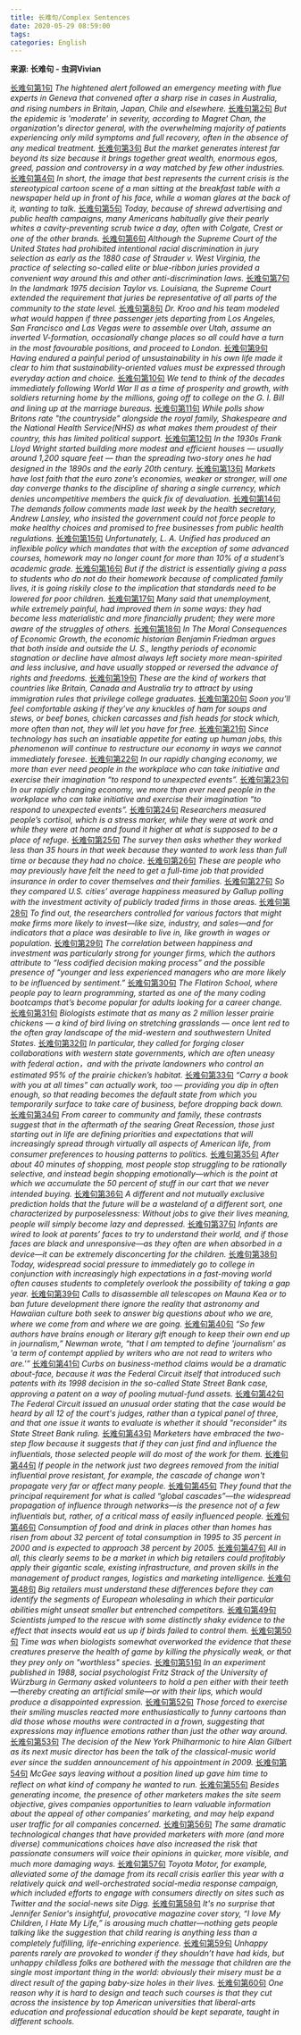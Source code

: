 ```yaml
---
title: 长难句/Complex Sentences
date: 2020-05-29 08:59:00
tags:
categories: English
---
```


**来源: 长难句 - 虫洞Vivian**

[长难句第1句](https://mp.weixin.qq.com/s/V8Yy_XIL1bpcgCSNBo6LyQ)
*The hightened alert followed an emergency meeting with flue experts in Geneva that convened after a sharp rise in cases in Australia, and rising numbers in Britain, Japan, Chile and elsewhere.*
[长难句第2句](https://mp.weixin.qq.com/s/yAbS5RUy-XLQKOiJxblsUA)
*But the epidemic is 'moderate' in severity, according to Magret Chan, the organization's director general, with the overwhelming majority of patients experiencing only mild symptoms and full recovery, often in the absence of any medical treatment.*
[长难句第3句](https://mp.weixin.qq.com/s/6oq_SSlnHc-_zyS_IZNiVA)
*But the market generates interest far beyond its size because it brings together great wealth, enormous egos, greed, passion and controversy in a way matched by few other industries.*
[长难句第4句](https://mp.weixin.qq.com/s/mXXpJrOkFstMCj2dDwXeIQ)
*In short, the image that best represents the current crisis is the stereotypical cartoon scene of a man sitting at the breakfast table with a newspaper held up in front of his face, while a woman glares at the back of it, wanting to talk.*
[长难句第5句](https://mp.weixin.qq.com/s/RSMqM1CKhVkEL2qHoCmitg)
*Today, because of shrewd advertising and public health campaigns, many Americans habitually give their pearly whites a cavity-preventing scrub twice a day, often with Colgate, Crest or one of the other brands.*
[长难句第6句](https://mp.weixin.qq.com/s/psnw-gTlzv7_QMnNnP6qpw)
*Although the Supreme Court of the United States had prohibited intentional racial discrimination in jury selection as early as the 1880 case of Strauder v. West Virginia, the practice of selecting so-called elite or blue-ribbon juries provided a convenient way around this and other anti-discrimination laws.*
[长难句第7句](https://mp.weixin.qq.com/s/OZmvDDA_33PcaxvaM2KyPg)
*In the landmark 1975 decision Taylor vs. Louisiana, the Supreme Court extended the requirement that juries be representative of all parts of the community to the state level.*
[长难句第8句](https://mp.weixin.qq.com/s/Y5mansnOCrW6nIjjOjH8lw)
*Dr. Kroo and his team modeled what would happen if three passenger jets departing from Los Angeles, San Francisco and Las Vegas were to assemble over Utah, assume an inverted V-formation, occasionally change places so all could have a turn in the most favourable positions, and proceed to London.*
[长难句第9句](https://mp.weixin.qq.com/s/Tsn03h9dfoJasdStzPQH7Q)
*Having endured a painful period of unsustainability in his own life made it clear to him that sustainability-oriented values must be expressed through everyday action and choice.*
[长难句第10句](https://mp.weixin.qq.com/s/pwHFU_9x2CKziDar5aOGCg)
*We tend to think of the decades immediately following World War II as a time of prosperity and growth, with soldiers returning home by the millions, going off to college on the G. I. Bill and lining up at the marriage bureaus.*
[长难句第11句](https://mp.weixin.qq.com/s/qNkWxnoRdK6RULNyFk020A)
*While polls show Britons rate "the countryside" alongside the royal family, Shakespeare and the National Health Service(NHS) as what makes them proudest of their country, this has limited political support.*
[长难句第12句](https://mp.weixin.qq.com/s/PzQynUUpXMKrZDJv2SAzAg)
*In the 1930s Frank Lloyd Wright started building more modest and efficient houses — usually around 1,200 square feet — than the spreading two-story ones he had designed in the 1890s and the early 20th century.*
[长难句第13句](https://mp.weixin.qq.com/s/YFJ2-s1IcXo05ZeoE_2CbA)
*Markets have lost faith  that the euro zone’s economies, weaker or stronger, will one day converge thanks to the discipline of sharing a single currency, which denies uncompetitive members the quick fix of devaluation.*
[长难句第14句](https://mp.weixin.qq.com/s/vLezEt5leUQJah-_LSlvVw)
*The demands follow comments made last week by the health secretary, Andrew Lansley, who insisted the government could not force people to make healthy choices and promised to free businesses from public health regulations.*
[长难句第15句](https://mp.weixin.qq.com/s/S_DJrIp3UUAesceolRFJZQ)
*Unfortunately, L. A. Unified has produced an inflexible policy which mandates that with the exception of some advanced courses, homework may no longer count for more than 10% of a student’s academic grade.*
[长难句第16句](https://mp.weixin.qq.com/s/SLZe0mm-0IJwDXI08IMTZw)
*But if the district is essentially giving a pass to students who do not do their homework because of complicated family lives, it is going riskily close to the implication that standards need to be lowered for poor children.*
[长难句第17句](https://mp.weixin.qq.com/s/qaPG-TdzzX3cPVhRohcSmQ)
*Many said that unemployment, while extremely painful, had improved them in some ways: they had become less materialistic and more financially prudent; they were more aware of the struggles of others.*
[长难句第18句](https://mp.weixin.qq.com/s/xsj9oRBGK4J1HEukETsZRw)
*In The Moral Consequences of Economic Growth, the economic historian Benjamin Friedman argues that both inside and outside the U. S., lengthy periods of economic stagnation or decline have almost always left society more mean-spirited and less inclusive, and have usually stopped or reversed the advance of rights and freedoms.*
[长难句第19句](https://mp.weixin.qq.com/s/oEPJyJxFJJBQFHmgYZCYcQ)
*These are the kind of workers that countries like Britain, Canada and Australia try to attract by using immigration rules that privilege college graduates.*
[长难句第20句](https://mp.weixin.qq.com/s/OeDrFjSWTMVIit00jt9e1w)
*Soon you’ll feel comfortable asking if they’ve any knuckles of ham for soups and stews, or beef bones, chicken carcasses and fish heads for stock which, more often than not, they will let you have for free.*
[长难句第21句](https://mp.weixin.qq.com/s/I70W1DXn7lgxwmG9MZtfCw)
*Since technology has such an insatiable appetite for eating up human jobs, this phenomenon will continue to restructure our economy in ways we cannot immediately foresee.*
[长难句第22句](https://mp.weixin.qq.com/s/RyttCuJ-x5pWDXJ0HMamhQ)
*In our rapidly changing economy, we more than ever need people in the workplace who can take initiative and exercise their imagination “to respond to unexpected events”.*
[长难句第23句](https://mp.weixin.qq.com/s/wOt8018kCXJpgfzyU9mkog)
*In our rapidly changing economy, we more than ever need people in the workplace who can take initiative and exercise their imagination “to respond to unexpected events”.*
[长难句第24句](https://mp.weixin.qq.com/s/OIsnGD1zfzOiWUiZ6sgJAw)
*Researchers measured people’s cortisol, which is a stress marker, while they were at work and while they were at home and found it higher at what is supposed to be a place of refuge.*
[长难句第25句](https://mp.weixin.qq.com/s/gS1-sP8PTvjJR_NKwFAJJA)
*The survey then asks whether they worked less than 35 hours in that week because they wanted to work less than full time or because they had no choice.*
[长难句第26句](https://mp.weixin.qq.com/s/tu1xo4s_bgP6EbczWmEMBg)
*These are people who may previously have felt the need to get a full-time job that provided insurance in order to cover themselves and their families.*
[长难句第27句](https://mp.weixin.qq.com/s/wdGjt_XEtvZwJDKqvciOdQ)
*So they compared U.S. cities’ average happiness measured by Gallup polling with the investment activity of publicly traded firms in those areas.*
[长难句第28句](https://mp.weixin.qq.com/s/7A136sb1cdD3VO2TeB5g_w)
*To find out, the researchers controlled for various factors that might make firms more likely to invest—like size, industry, and sales—and for indicators that a place was desirable to live in, like growth in wages or population.*
[长难句第29句](https://mp.weixin.qq.com/s/lEO3MqXIPmmlhIxsC14E9g)
*The correlation between happiness and investment was particularly strong for younger firms, which the authors attribute to “less codified decision making process” and the possible presence of “younger and less experienced managers who are more likely to be influenced by sentiment.”*
[长难句第30句](https://mp.weixin.qq.com/s/nQri4CJDIi_M2MmNfnCQ5Q)
*The Flatiron School, where people pay to learn programming, started as one of the many coding bootcamps that’s become popular for adults looking for a career change.*
[长难句第31句](https://mp.weixin.qq.com/s/mPLa3ciou27OWJ1-QE4yCg)
*Biologists estimate that as many as 2 million lesser prairie chickens — a kind of bird living on stretching grasslands — once lent red to the often gray landscape of the mid-western and southwestern United States.*
[长难句第32句](https://mp.weixin.qq.com/s/W_7oKCOafOOveJSrj3RKtw)
*In particular, they called for forging closer collaborations with western state governments, which are often uneasy with federal action，and with the private landowners who control an estimated 95% of the prairie chicken’s habitat.*
[长难句第33句](https://mp.weixin.qq.com/s/aTLkQhDfYgpg-meBkWWRww)
*“Carry a book with you at all times” can actually work, too — providing you dip in often enough, so that reading becomes the default state from which you temporarily surface to take care of business, before dropping back down.*
[长难句第34句](https://mp.weixin.qq.com/s/Y8W5icOmE_vYmWhwf2uTmA)
*From career to community and family, these contrasts suggest that in the aftermath of the searing Great Recession, those just starting out in life are defining priorities and expectations that will increasingly spread through virtually all aspects of American life, from consumer preferences to housing patterns to politics.*
[长难句第35句](https://mp.weixin.qq.com/s/aICC2DaAGdfS2TB9O7jlww)
*After about 40 minutes of shopping, most people stop struggling to be rationally selective, and instead begin shopping emotionally—which is the point at which we accumulate the 50 percent of stuff in our cart that we never intended buying.*
[长难句第36句](https://mp.weixin.qq.com/s/T1CBIMU5ljjTzMtfpscinQ)
*A different and not mutually exclusive prediction holds that the future will be a wasteland of a different sort, one characterized by purposelessness: Without jobs to give their lives meaning, people will simply become lazy and depressed.*
[长难句第37句](https://mp.weixin.qq.com/s/DeIv9RAb7LhhNO6fydOWOg)
*Infants are wired to look at parents’ faces to try to understand their world, and if those faces are black and unresponsive—as they often are when absorbed in a device—it can be extremely disconcerting for the children.*
[长难句第38句](https://mp.weixin.qq.com/s/mT48qXdQjr4iuWbyYEwQ1Q)
*Today, widespread social pressure to immediately go to college in conjunction with increasingly high expectations in a fast-moving world often causes students to completely overlook the possibility of taking a gap year.*
[长难句第39句](https://mp.weixin.qq.com/s/fSUyRMGYC8TDZjm2vgfWFA)
*Calls to disassemble all telescopes on Mauna Kea or to ban future development there ignore the reality that astronomy and Hawaiian culture both seek to answer big questions about who we are, where we come from and where we are going.*
[长难句第40句](https://mp.weixin.qq.com/s/qz-IfjYoeWpBQEHU_jwBhw)
*“So few authors have brains enough or literary gift enough to keep their own end up in journalism,” Newman wrote, “that I am tempted to define 'journalism' as 'a term of contempt applied by writers who are not read to writers who are.'”*
[长难句第41句](https://mp.weixin.qq.com/s/PY17LwS2mLlIcWecK2MXMw)
*Curbs on business-method claims would be a dramatic about-face, because it was the Federal Circuit itself that introduced such patents with its 1998 decision in the so-called State Street Bank case, approving a patent on a way of pooling mutual-fund assets.*
[长难句第42句](https://mp.weixin.qq.com/s/M7hW04Oivxvkd1I2ExClDg)
*The Federal Circuit issued an unusual order stating that the case would be heard by all 12 of the court's judges, rather than a typical panel of three, and that one issue it wants to evaluate is whether it should "reconsider" its State Street Bank ruling.*
[长难句第43句](https://mp.weixin.qq.com/s/bhW9ujitJ2EfSi4IJKGKHg)
*Marketers have embraced the two-step flow because it suggests that if they can just find and influence the influentials, those selected people will do most of the work for them.*
[长难句第44句](https://mp.weixin.qq.com/s/Ly42ZTB2GjD8gYprimIpLQ)
*If people in the network just two degrees removed from the initial influential prove resistant, for example, the cascade of change won't propagate very far or affect many people.*
[长难句第45句](https://mp.weixin.qq.com/s/FFM0eRyzEDi_43bUClbOnA)
*They found that the principal requirement for what is called “global cascades”—the widespread propagation of influence through networks—is the presence not of a few influentials but, rather, of a critical mass of easily influenced people.*
[长难句第46句](https://mp.weixin.qq.com/s/dLytMjZqdXdNqxQo_0Gh0Q)
*Consumption of food and drink in places other than homes has risen from about 32 percent of total consumption in 1995 to 35 percent in 2000 and is expected to approach 38 percent by 2005.*
[长难句第47句](https://mp.weixin.qq.com/s/I19evWWX31OSWCYyZD8Vzg)
*All in all, this clearly seems to be a market in which big retailers could profitably apply their gigantic scale, existing infrastructure, and proven skills in the management of product ranges, logistics and marketing intelligence.*
[长难句第48句](https://mp.weixin.qq.com/s/dM_CvJkbd4DBhz0UMllfog)
*Big retailers must understand these differences before they can identify the segments of European wholesaling in which their particular abilities might unseat smaller but entrenched competitors.*
[长难句第49句](https://mp.weixin.qq.com/s/n3FupVLONXlnSJ8ItP6wUg)
*Scientists jumped to the rescue with some distinctly shaky evidence to the effect that insects would eat us up if birds failed to control them.*
[长难句第50句](https://mp.weixin.qq.com/s/X1Lcnyq7TbsO0PFwzqQ0GA)
*Time was when biologists somewhat overworked the evidence that these creatures preserve the health of game by killing the physically weak, or that they prey only on "worthless" species.*
[长难句第51句](https://mp.weixin.qq.com/s/ilfQghbHsJlhnP29RH9mOA)
*In an experiment published in 1988, social psychologist Fritz Strack of the University of Würzburg in Germany asked volunteers to hold a pen either with their teeth—thereby creating an artificial smile—or with their lips, which would produce a disappointed expression.*
[长难句第52句](https://mp.weixin.qq.com/s/KQ0--sZKu863Rbqa31CHtw)
*Those forced to exercise their smiling muscles reacted more enthusiastically to funny cartoons than did those whose mouths were contracted in a frown, suggesting that expressions may influence emotions rather than just the other way around.*
[长难句第53句](https://mp.weixin.qq.com/s/11qSgvtZ4I8vxjAdizKDzw)
*The decision of the New York Philharmonic to hire Alan Gilbert as its next music director has been the talk of the classical-music world ever since the sudden announcement of his appointment in 2009.*
[长难句第54句](https://mp.weixin.qq.com/s/f84T9ryAQTULwoBdf86_DQ)
*McGee says leaving without a position lined up gave him time to reflect on what kind of company he wanted to run.*
[长难句第55句](https://mp.weixin.qq.com/s/XElJBSu_QAThjTyzMg2Q4w)
*Besides generating income, the presence of other marketers makes the site seem objective, gives companies opportunities to learn valuable information about the appeal of other companies’ marketing, and may help expand user traffic for all companies concerned.*
[长难句第56句](https://mp.weixin.qq.com/s/cqdBQBw7-szi2ZlI5v7jyg)
*The same dramatic technological changes that have provided marketers with more (and more diverse) communications choices have also increased the risk that passionate consumers will voice their opinions in quicker, more visible, and much more damaging ways.*
[长难句第57句](https://mp.weixin.qq.com/s/4YzfkDvMLOYjq2vji-7gqQ)
*Toyota Motor, for example, alleviated some of the damage from its recall crisis earlier this year with a relatively quick and well-orchestrated social-media response campaign, which included efforts to engage with consumers directly on sites such as Twitter and the social-news site Digg.*
[长难句第58句](https://mp.weixin.qq.com/s/hvfE_W11zXW0xBsRLfvoAQ)
*It's no surprise that Jennifer Senior's insightful, provocative magazine cover story, “I love My Children, I Hate My Life,” is arousing much chatter—nothing gets people talking like the suggestion that child rearing is anything less than a completely fulfilling, life-enriching experience.*
[长难句第59句](https://mp.weixin.qq.com/s/1Z27zyrxQ8POFX4Vd5NqNw)
*Unhappy parents rarely are provoked to wonder if they shouldn’t have had kids, but unhappy childless folks are bothered with the message that children are the single most important thing in the world: obviously their misery must be a direct result of the gaping baby-size holes in their lives.*
[长难句第60句](https://mp.weixin.qq.com/s/YQqEJQNpsXdZcQCCfH4Yxg)
*One reason why it is hard to design and teach such courses is that they cut across the insistence by top American universities that liberal-arts education and professional education should be kept separate, taught in different schools.*



































